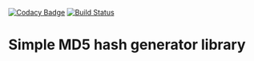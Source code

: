 [![Codacy Badge](https://api.codacy.com/project/badge/Grade/2daabee446b84ab5901fe1c966a1898c)](https://app.codacy.com/manual/shchuko/JavaMD5Gen?utm_source=github.com&utm_medium=referral&utm_content=shchuko/JavaMD5Gen&utm_campaign=Badge_Grade_Dashboard)
[![Build Status](https://travis-ci.com/shchuko/JavaMD5Gen.svg?branch=master)](https://travis-ci.com/shchuko/JavaMD5Gen)

# Simple MD5 hash generator library